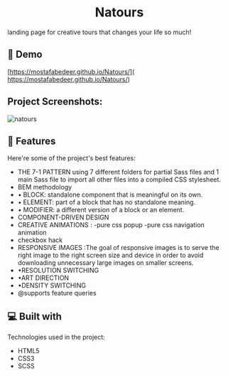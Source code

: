 <h1 align="center" id="title">Natours</h1>

<p id="description">landing page for creative tours that changes your life so much!</p>

<h2>🚀 Demo</h2>

[https://mostafabedeer.github.io/Natours/]( https://mostafabedeer.github.io/Natours/)

<h2>Project Screenshots:</h2>

![natours](https://github.com/Mostafabedeer/Natours/assets/86775807/02eefbda-f0a3-4344-9790-dd110545b64c)

  
  
<h2>🧐 Features</h2>

Here're some of the project's best features:

*   THE 7-1 PATTERN using 7 different folders for partial Sass files and 1 main Sass file to import all other files into a compiled CSS stylesheet.
*   BEM methodology
*  • BLOCK: standalone component that is meaningful on its own.
*  • ELEMENT: part of a block that has no standalone meaning.
*  • MODIFIER: a different version of a block or an element.
*   COMPONENT-DRIVEN DESIGN
*   CREATIVE ANIMATIONS : -pure css popup -pure css navigation animation
*   checkbox hack
*   RESPONSIVE IMAGES :The goal of responsive images is to serve the right image to the right screen size and device in order to avoid downloading unnecessary large images on smaller screens.
*    •RESOLUTION SWITCHING
*    •ART DIRECTION
*    •DENSITY SWITCHING
*   @supports feature queries

  
  
<h2>💻 Built with</h2>

Technologies used in the project:

*   HTML5
*   CSS3
*   SCSS

